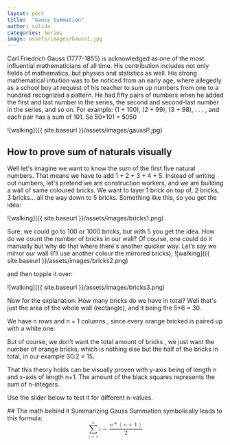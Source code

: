 ```yaml
---
layout: post
title:  "Gauss Summation"
author: solida
categories: Series
image: assets/images/Gauss1.jpg
---
```

Carl Friedrich Gauss (1777-1855) is acknowledged as one of the most influential mathematicians of all time. His contribution includes not 
only fields of mathematics, but physics and statistics as well. His strong mathematical intuition was to be noticed from an early age, where 
allegedly as a school boy at request of his teacher to sum up numbers from one to a hundred recognized a pattern. 
He had fifty pairs of numbers when he added the first and last number in the series, the second and second-last number in the series, and so on. 
For example: (1 + 100), (2 + 99), (3 + 98), . . . , and each pair has a sum of 101. So 50*101 = 5050

![walking]({{ site.baseurl }}/assets/images/gaussP.jpg)

## How to prove sum of naturals visually

Well let's imagine we want to know the sum of the first five natural numbers. That means we have to
add 1 + 2 + 3 + 4 + 5. Instead of writing out numbers, let's pretend we are construction workers, and we are building a wall of same coloured bricks. 
We want to layer 1 brick on top of, 2 bricks, 3 bricks… all the way down to 5 bricks. Something like this, so you get the idea:

![walking]({{ site.baseurl }}/assets/images/bricks1.png)

Sure, we could go to 100 or 1000 bricks, but with 5 you get the idea. How do we count the number of bricks in our wall?
Of course, one could do it manually but why do that where there's another quicker way.
Let’s say we mirror our wall (I’ll use another colour the mirrored bricks),
![walking]({{ site.baseurl }}/assets/images/bricks2.png)

and then topple it over:

![walking]({{ site.baseurl }}/assets/images/bricks3.png)

Now for the explanation: How many bricks do we have in total? Well that's just the area of the whole wall (rectangle),
and it being the 5*6 = 30.

We have n rows and n + 1 columns., since every orange bricked is paired up with a white one.


But of course, we don’t want the total amount of bricks , we just want the number of orange bricks, which is nothing else but the half of the bricks in total, in our example 30:2 = 15.

That this theory holds can be visually proven with y-axis being of length n and x-axis of length n+1. The amount of the black squares represents the sum of n-integers.


Use the slider below to test it for different n-values.

<div id="observablehq-ab34f0a5">
  <div class="observablehq-viewof-count"></div>
  <div class="observablehq-viewof-test2"></div>
</div>
<script type="module">
  import {Runtime, Inspector} from "https://cdn.jsdelivr.net/npm/@observablehq/runtime@4/dist/runtime.js";
  import define from "https://api.observablehq.com/@864af2bf64442aa6/grid-inputs.js?v=3";
  (new Runtime).module(define, name => {
    if (name === "viewof count") return Inspector.into("#observablehq-ab34f0a5 .observablehq-viewof-count")();
    if (name === "viewof test2") return Inspector.into("#observablehq-ab34f0a5 .observablehq-viewof-test2")();
  });
</script>
## The math behind it
Summarizing Gauss Summation symbolically leads to this formula:
<math display="block" xmlns="http://www.w3.org/1998/Math/MathML">
  <mrow>
    <munderover>
      <mo>∑</mo>
      <mrow>
        <mi>i</mi>
        <mo>=</mo>
        <mn>1</mn>
      </mrow>
      <mi>n</mi>
    </munderover>
    <mi>i</mi>
    <mo>=</mo>
    <mfrac>
      <mrow>
        <mi>n</mi>
        <mo>*</mo>
        <mrow>
          <mo stretchy="true" form="prefix">(</mo>
          <mi>n</mi>
          <mo>+</mo>
          <mn>1</mn>
          <mo stretchy="true" form="postfix">)</mo>
        </mrow>
      </mrow>
      <mn>2</mn>
    </mfrac>
  </mrow>
</math>

